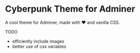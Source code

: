# Cyberpunk Theme for Adminer

A cool theme for Adminer, made with &hearts; and vanilla CSS.

TODO
- efficiently include images
- better use of css variables
